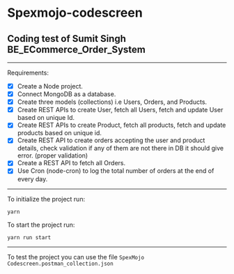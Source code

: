 # Spexmojo-codescreen

## Coding test of Sumit Singh BE_ECommerce_Order_System

---

Requirements:

-   [x] Create a Node project.
-   [x] Connect MongoDB as a database.
-   [x] Create three models (collections) i.e Users, Orders, and Products.
-   [x] Create REST APIs to create User, fetch all Users, fetch and update User based on unique Id.
-   [x] Create REST APIs to create Product, fetch all products, fetch and update products based on unique id.
-   [x] Create REST API to create orders accepting the user and product details, check validation if any of them are not there in DB it should give error. (proper validation)
-   [x] Create a REST API to fetch all Orders.
-   [x] Use Cron (node-cron) to log the total number of orders at the end of every day.

---

To initialize the project run:

`yarn`

To start the project run:

`yarn run start`

---

To test the project you can use the file `SpexMojo Codescreen.postman_collection.json`
